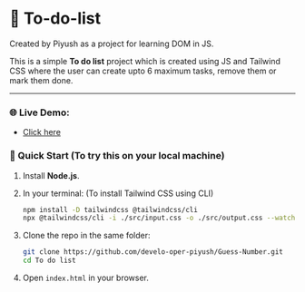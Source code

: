 # 📃 To-do-list

Created by Piyush as a project for learning DOM in JS.

This is a simple **To do list** project which is created using JS and Tailwind CSS where the user can create upto 6 maximum tasks, remove them or mark them done.

---

### 🌐 Live Demo:
- [Click here](https://listi-fy.netlify.app/)

### 🚀 Quick Start (To try this on your local machine)

1. Install **Node.js**.
2. In your terminal: (To install Tailwind CSS using CLI)

   ```bash
   npm install -D tailwindcss @tailwindcss/cli
   npx @tailwindcss/cli -i ./src/input.css -o ./src/output.css --watch
   ```
3. Clone the repo in the same folder:

   ```bash
   git clone https://github.com/develo-oper-piyush/Guess-Number.git
   cd To do list
   ```
4. Open `index.html` in your browser.
